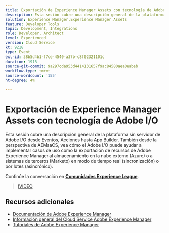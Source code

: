 ```yaml
---
title: Exportación de Experience Manager Assets con tecnología de Adobe I/O
description: Esta sesión cubre una descripción general de la plataforma sin servidor de Adobe I/O desde Eventos, Acciones hasta App Builder. También desde la perspectiva de AEMaaCS, vea cómo el Adobe I/O puede ayudar a implementar casos de uso como la exportación de recursos de Adobe Experience Manager al almacenamiento en la nube externo (Azure) o a sistemas de terceros (Marketo) en modo de tiempo real (sincronización) o por lotes (asincrónico).
solution: Experience Manager,Experience Manager Assets
feature: Developer Tools
topic: Development, Integrations
role: Developer, Architect
level: Experienced
version: Cloud Service
kt: 9218
type: Event
exl-id: 38b5d4b1-f7ce-4540-a37b-c8f02321101c
duration: 1918
source-git-commit: 9a297cda953d4414131657f9ac84580aea0eabeb
workflow-type: tm+mt
source-wordcount: '155'
ht-degree: 4%

---
```


# Exportación de Experience Manager Assets con tecnología de Adobe I/O

Esta sesión cubre una descripción general de la plataforma sin servidor de Adobe I/O desde Eventos, Acciones hasta App Builder. También desde la perspectiva de AEMaaCS, vea cómo el Adobe I/O puede ayudar a implementar casos de uso como la exportación de recursos de Adobe Experience Manager al almacenamiento en la nube externo (Azure) o a sistemas de terceros (Marketo) en modo de tiempo real (sincronización) o por lotes (asincrónico).

Continúe la conversación en **[Comunidades Experience League](https://adobe.ly/3mkDXo6)**.

>[!VIDEO](https://video.tv.adobe.com/v/337842/?quality=12&learn=on&hidetitle=true)

## Recursos adicionales

- [Documentación de Adobe Experience Manager](https://experienceleague.adobe.com/docs/experience-manager-cloud-service.html?lang=es)
- [Información general del Cloud Service Adobe Experience Manager](https://experienceleague.adobe.com/docs/experience-manager-cloud-service/overview/home.html)
- [Tutoriales de Adobe Experience Manager](https://experienceleague.adobe.com/docs/experience-manager-tutorials.html)
